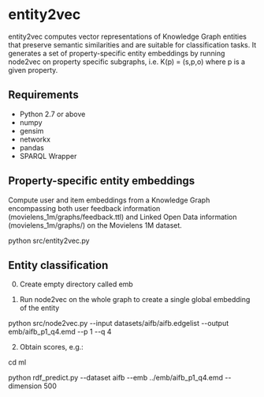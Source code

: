 # entity2vec
entity2vec computes vector representations of Knowledge Graph entities that preserve semantic similarities and are suitable for classification tasks. It generates a set of property-specific entity embeddings by running node2vec on property specific subgraphs, i.e. K(p) = (s,p,o) where p is a given property.

## Requirements

- Python 2.7 or above
- numpy
- gensim
- networkx
- pandas
- SPARQL Wrapper

## Property-specific entity embeddings

Compute user and item embeddings from a Knowledge Graph encompassing both user feedback information (movielens_1m/graphs/feedback.ttl) and Linked Open Data information (movielens_1m/graphs/) on the Movielens 1M dataset.

python src/entity2vec.py


## Entity classification

0) Create empty directory called emb

1) Run node2vec on the whole graph to create a single global embedding of the entity

python src/node2vec.py --input datasets/aifb/aifb.edgelist --output emb/aifb_p1_q4.emd  --p 1 --q 4

2) Obtain scores, e.g.:

cd ml

python rdf_predict.py --dataset aifb --emb ../emb/aifb_p1_q4.emd --dimension 500
